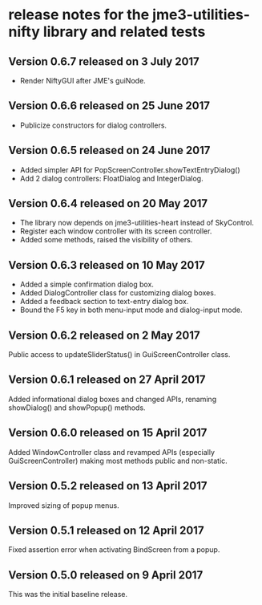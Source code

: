 # release notes for the jme3-utilities-nifty library and related tests

## Version 0.6.7 released on 3 July 2017

+ Render NiftyGUI after JME's guiNode.

## Version 0.6.6 released on 25 June 2017

+ Publicize constructors for dialog controllers.

## Version 0.6.5 released on 24 June 2017

+ Added simpler API for PopScreenController.showTextEntryDialog()
+ Add 2 dialog controllers: FloatDialog and IntegerDialog.

## Version 0.6.4 released on 20 May 2017

+ The library now depends on jme3-utilities-heart instead of SkyControl.
+ Register each window controller with its screen controller.
+ Added some methods, raised the visibility of others.

## Version 0.6.3 released on 10 May 2017

+ Added a simple confirmation dialog box.
+ Added DialogController class for customizing dialog boxes.
+ Added a feedback section to text-entry dialog box.
+ Bound the F5 key in both menu-input mode and dialog-input mode.

## Version 0.6.2 released on 2 May 2017

Public access to updateSliderStatus() in GuiScreenController class.

## Version 0.6.1 released on 27 April 2017

Added informational dialog boxes and changed APIs, renaming showDialog() and
 showPopup() methods.

## Version 0.6.0 released on 15 April 2017

Added WindowController class and revamped APIs (especially GuiScreenController)
 making most methods public and non-static.

## Version 0.5.2 released on 13 April 2017

Improved sizing of popup menus.

## Version 0.5.1 released on 12 April 2017

Fixed assertion error when activating BindScreen from a popup.

## Version 0.5.0 released on 9 April 2017

This was the initial baseline release.